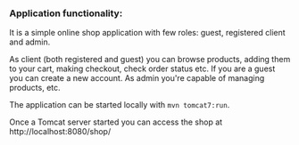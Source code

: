 ### Application functionality:
It is a simple online shop application with few roles: guest, registered client and admin. 

As client (both registered and guest) you can browse products, adding  them to your cart, making checkout, 
check order status etc.
If you are a guest you can create a new account.
As admin you're capable of managing products, etc.

The application can be started locally with `mvn tomcat7:run`.

Once a Tomcat server started you can access the shop at http://localhost:8080/shop/
